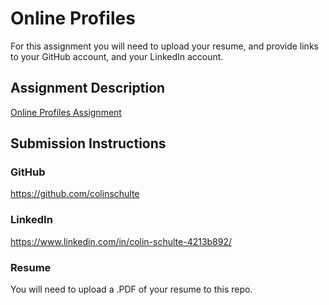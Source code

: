 # Online Profiles
For this assignment you will need to upload your resume, and provide links to your GitHub account, and your LinkedIn account.

## Assignment Description
[Online Profiles Assignment](https://education.launchcode.org/liftoff/assignments/online-profiles/)

## Submission Instructions

### GitHub
https://github.com/colinschulte

### LinkedIn
https://www.linkedin.com/in/colin-schulte-4213b892/

### Resume
You will need to upload a .PDF of your resume to this repo.
